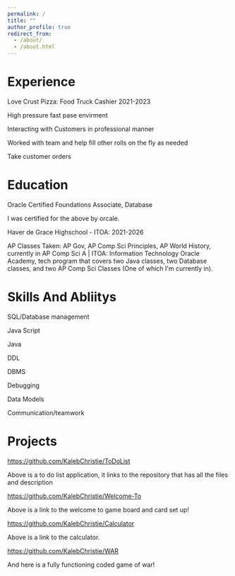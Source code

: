 ```yaml
---
permalink: /
title: ""
author_profile: true
redirect_from: 
  - /about/
  - /about.html
---
```

# Experience

​​Love Crust Pizza: Food Truck Cashier ​​2021-2023​ 

High pressure fast pase envirment

Interacting with Customers in professional manner

Worked with team and help fill other rolls on the fly as needed 

Take customer orders 

# Education

Oracle Certified Foundations Associate, Database

I was certified for the above by orcale.

Haver de Grace Highschool - ITOA: ​2021-2026	 

AP Classes Taken: AP Gov, AP Comp Sci Principles, AP World History, currently in AP Comp Sci A | ITOA: Information Technology Oracle Academy, tech program that covers two Java classes, two Database classes, and two AP Comp Sci Classes (One of which I'm currently in). 

# Skills And Abliitys

SQL/Database management 

Java Script 

Java 

DDL 

DBMS 

Debugging 

Data Models 

Communication/teamwork 

# Projects
https://github.com/KalebChristie/ToDoList

Above is a to do list application, it links to the repository that has all the files and description

https://github.com/KalebChristie/Welcome-To

Above is a link to the welcome to game board and card set up!

https://github.com/KalebChristie/Calculator

Above is a link to the calculator.

https://github.com/KalebChristie/WAR

And here is a fully functioning coded game of war!


 
